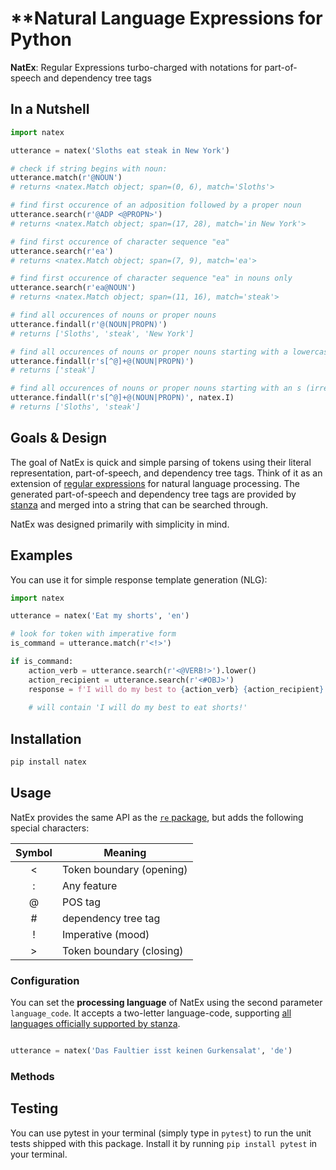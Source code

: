 # **Natural Language Expressions for Python
**NatEx**: Regular Expressions turbo-charged with notations for part-of-speech and dependency tree tags

## In a Nutshell
```python
import natex

utterance = natex('Sloths eat steak in New York')

# check if string begins with noun:
utterance.match(r'@NOUN')
# returns <natex.Match object; span=(0, 6), match='Sloths'>

# find first occurence of an adposition followed by a proper noun
utterance.search(r'@ADP <@PROPN>')  	
# returns <natex.Match object; span=(17, 28), match='in New York'>

# find first occurence of character sequence "ea"
utterance.search(r'ea')
# returns <natex.Match object; span=(7, 9), match='ea'>

# find first occurence of character sequence "ea" in nouns only
utterance.search(r'ea@NOUN')			
# returns <natex.Match object; span=(11, 16), match='steak'>

# find all occurences of nouns or proper nouns
utterance.findall(r'@(NOUN|PROPN)') 	
# returns ['Sloths', 'steak', 'New York']

# find all occurences of nouns or proper nouns starting with a lowercase s
utterance.findall(r's[^@]+@(NOUN|PROPN)') 
# returns ['steak']

# find all occurences of nouns or proper nouns starting with an s (irregardless of casing)
utterance.findall(r's[^@]+@(NOUN|PROPN)', natex.I)
# returns ['Sloths', 'steak']

```

## Goals & Design
The goal of NatEx is quick and simple parsing of tokens using their literal representation, part-of-speech, and dependency tree tags.
Think of it as an extension of [regular expressions] for natural language processing. The generated part-of-speech and dependency tree tags are provided by [stanza] and merged into a string that can be searched through.

[regular expressions]: https://docs.python.org/3/library/re.html
[stanza]: https://stanfordnlp.github.io/stanza

NatEx was designed primarily with simplicity in mind. 

## Examples
You can use it for simple response template generation (NLG):

```python
import natex

utterance = natex('Eat my shorts', 'en')

# look for token with imperative form
is_command = utterance.match(r'<!>')

if is_command:
	action_verb = utterance.search(r'<@VERB!>').lower()
	action_recipient = utterance.search(r'<#OBJ>')
	response = f'I will do my best to {action_verb} {action_recipient}!'
	
	# will contain 'I will do my best to eat shorts!'

```

## Installation

```bash
pip install natex
```

## Usage
NatEx provides the same API as the [`re` package], but adds the following special characters:

| Symbol | Meaning                  |
|:------:| ------------------------ |
| <      | Token boundary (opening) | 
| :      | Any feature 	 	        | 
| @      | POS tag                  | 
| #      | dependency tree tag      | 
| !      | Imperative (mood)        | 
| >      | Token boundary (closing) | 

[`re` package]: https://docs.python.org/3/library/re.html

### Configuration
You can set the **processing language** of NatEx using the second parameter `language_code`. 
It accepts a two-letter language-code, supporting [all languages officially supported by stanza].

[all languages officially supported by stanza]: https://stanfordnlp.github.io/stanza/available_models.html

```python

utterance = natex('Das Faultier isst keinen Gurkensalat', 'de')

```

### Methods

## Testing
You can use pytest in your terminal (simply type in `pytest`) to run the unit tests shipped with this package.
Install it by running `pip install pytest` in your terminal.